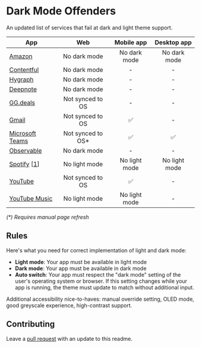 # Dark Mode Offenders

An updated list of services that fail at dark and light theme support.

|App|Web|Mobile app|Desktop app|
|-|:-:|:-:|:-:|
|[Amazon](https://amazon.com)|No dark mode|No dark mode|No dark mode|
|[Contentful](https://ontentful.com/)|No dark mode|-|-|
|[Hygraph](https://hygraph.com/)|No dark mode|-|-|
|[Deepnote](https://deepnote.com/)|No dark mode|-|-|
|[GG.deals](https://deals.gg)|Not synced to OS|-|-|
|[Gmail](http://mail.google.com/)|Not synced to OS|✅|-|
|[Microsoft Teams](https://teams.microsoft.com/)|Not synced to OS*|✅|✅|
|[Observable](https://observablehq.com)|No dark mode|-|-|
|[Spotify](https://spotify.com/) [[1](https://community.spotify.com/t5/Live-Ideas/All-Platforms-Light-Mode-option/idi-p/730341)]|No light mode|No light mode|No light mode|
|[YouTube](https://www.youtube.com/)|Not synced to OS|✅|-|
|[YouTube Music](https://www.youtube.com/)|No light mode|No light mode|-|


_(*) Requires manual page refresh_

## Rules

Here's what you need for correct implementation of light and dark mode:

- **Light mode**: Your app must be available in light mode
- **Dark mode**: Your app must be available in dark mode
- **Auto switch**: Your app must respect the "dark mode" setting of the user's operating system or browser. If this setting changes while your app is running, the theme must update to match without additional input.

Additional accessibility nice-to-haves: manual override setting, OLED mode, good greyscale experience, high-contrast support.

## Contributing

Leave a [pull request](https://github.com/jerryjappinen/dark-mode-offenders/pulls) with an update to this readme.
